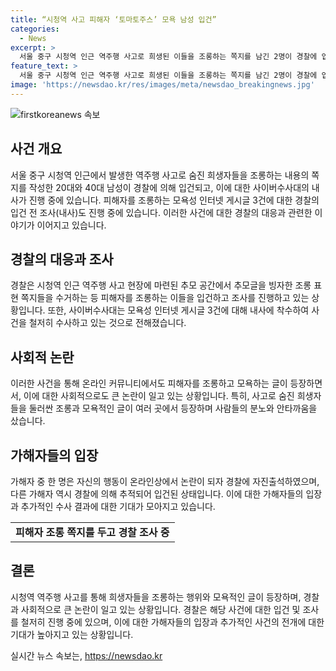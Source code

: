 ```yaml
---
title: “시청역 사고 피해자 ‘토마토주스’ 모욕 남성 입건”
categories:
  - News
excerpt: >
  서울 중구 시청역 인근 역주행 사고로 희생된 이들을 조롱하는 쪽지를 남긴 2명이 경찰에 입건됐으며, 이에 관련해 모욕성 인터넷 글에 대한 수사가 진행 중이다. 20대 남성 A씨는 자수 의사를 밝히고, 40대 남성 B씨는 혐의를 인정한 상태로 사건이 전개되고 있다. 또한 온라인 커뮤니티에서도 희생자를 조롱하는 글이 등장하여 사람들의 비난을 샀다. 현재 경찰은 이러한 모욕성 글에 대한 조사를 진행하고 있다.
feature_text: >
  서울 중구 시청역 인근 역주행 사고로 희생된 이들을 조롱하는 쪽지를 남긴 2명이 경찰에 입건됐으며, 이에 관련해 모욕성 인터넷 글에 대한 수사가 진행 중이다. 20대 남성 A씨는 자수 의사를 밝히고, 40대 남성 B씨는 혐의를 인정한 상태로 사건이 전개되고 있다. 또한 온라인 커뮤니티에서도 희생자를 조롱하는 글이 등장하여 사람들의 비난을 샀다. 현재 경찰은 이러한 모욕성 글에 대한 조사를 진행하고 있다.
image: 'https://newsdao.kr/res/images/meta/newsdao_breakingnews.jpg'
---
```


<p><img src="https://newsdao.kr/res/images/meta/newsdao_breakingnews.jpg" alt="firstkoreanews 속보" /></p>

<h2 data-ke-size="size26">사건 개요</h2>

<p data-ke-size="size16">서울 중구 시청역 인근에서 발생한 역주행 사고로 숨진 희생자들을 조롱하는 내용의 쪽지를 작성한 20대와 40대 남성이 경찰에 의해 입건되고, 이에 대한 사이버수사대의 내사가 진행 중에 있습니다. 피해자를 조롱하는 모욕성 인터넷 게시글 3건에 대한 경찰의 입건 전 조사(내사)도 진행 중에 있습니다. 이러한 사건에 대한 경찰의 대응과 관련한 이야기가 이어지고 있습니다.</p>

<h2 data-ke-size="size26">경찰의 대응과 조사</h2>

<p data-ke-size="size16">경찰은 시청역 인근 역주행 사고 현장에 마련된 추모 공간에서 추모글을 빙자한 조롱 표현 쪽지들을 수거하는 등 피해자를 조롱하는 이들을 입건하고 조사를 진행하고 있는 상황입니다. 또한, 사이버수사대는 모욕성 인터넷 게시글 3건에 대해 내사에 착수하여 사건을 철저히 수사하고 있는 것으로 전해졌습니다.</p>

<h2 data-ke-size="size26">사회적 논란</h2>

<p data-ke-size="size16">이러한 사건을 통해 온라인 커뮤니티에서도 피해자를 조롱하고 모욕하는 글이 등장하면서, 이에 대한 사회적으로도 큰 논란이 일고 있는 상황입니다. 특히, 사고로 숨진 희생자들을 둘러싼 조롱과 모욕적인 글이 여러 곳에서 등장하며 사람들의 분노와 안타까움을 샀습니다.</p>

<h2 data-ke-size="size26">가해자들의 입장</h2>

<p data-ke-size="size16">가해자 중 한 명은 자신의 행동이 온라인상에서 논란이 되자 경찰에 자진출석하였으며, 다른 가해자 역시 경찰에 의해 추적되어 입건된 상태입니다. 이에 대한 가해자들의 입장과 추가적인 수사 결과에 대한 기대가 모아지고 있습니다.</p>

<table>
  <tr>
    <td style="text-align: center; height: 17px;"><b>피해자 조롱 쪽지를 두고 경찰 조사 중</b></td>
  </tr>
</table>

<h2 data-ke-size="size26">결론</h2>

<p data-ke-size="size16">시청역 역주행 사고를 통해 희생자들을 조롱하는 행위와 모욕적인 글이 등장하며, 경찰과 사회적으로 큰 논란이 일고 있는 상황입니다. 경찰은 해당 사건에 대한 입건 및 조사를 철저히 진행 중에 있으며, 이에 대한 가해자들의 입장과 추가적인 사건의 전개에 대한 기대가 높아지고 있는 상황입니다.</p>
실시간 뉴스 속보는, <a href="https://newsdao.kr" rel="dofollow">https://newsdao.kr</a>



